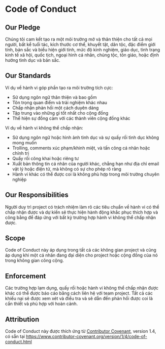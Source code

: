 # Code of Conduct

## Our Pledge

Chúng tôi cam kết tạo ra một môi trường mở và thân thiện cho tất cả mọi người, bất kể tuổi tác, kích thước cơ thể, khuyết tật, dân tộc, đặc điểm giới tính, bản sắc và biểu hiện giới tính, mức độ kinh nghiệm, giáo dục, tình trạng kinh tế xã hội, quốc tịch, ngoại hình cá nhân, chủng tộc, tôn giáo, hoặc định hướng tình dục và bản sắc.

## Our Standards

Ví dụ về hành vi góp phần tạo ra môi trường tích cực:

* Sử dụng ngôn ngữ thân thiện và bao gồm
* Tôn trọng quan điểm và trải nghiệm khác nhau
* Chấp nhận phản hồi một cách duyên dáng
* Tập trung vào những gì tốt nhất cho cộng đồng
* Thể hiện sự đồng cảm với các thành viên cộng đồng khác

Ví dụ về hành vi không thể chấp nhận:

* Sử dụng ngôn ngữ hoặc hình ảnh tình dục và sự quấy rối tình dục không mong muốn
* Trolling, comments xúc phạm/khinh miệt, và tấn công cá nhân hoặc chính trị
* Quấy rối công khai hoặc riêng tư
* Xuất bản thông tin cá nhân của người khác, chẳng hạn như địa chỉ email vật lý hoặc điện tử, mà không có sự cho phép rõ ràng
* Hành vi khác có thể được coi là không phù hợp trong môi trường chuyên nghiệp

## Our Responsibilities

Người duy trì project có trách nhiệm làm rõ các tiêu chuẩn về hành vi có thể chấp nhận được và dự kiến sẽ thực hiện hành động khắc phục thích hợp và công bằng để đáp ứng với bất kỳ trường hợp hành vi không thể chấp nhận được.

## Scope

Code of Conduct này áp dụng trong tất cả các không gian project và cũng áp dụng khi một cá nhân đang đại diện cho project hoặc cộng đồng của nó trong không gian công cộng.

## Enforcement

Các trường hợp lạm dụng, quấy rối hoặc hành vi không thể chấp nhận được khác có thể được báo cáo bằng cách liên hệ với team project. Tất cả các khiếu nại sẽ được xem xét và điều tra và sẽ dẫn đến phản hồi được coi là cần thiết và phù hợp với hoàn cảnh.

## Attribution

Code of Conduct này được thích ứng từ [Contributor Covenant](https://www.contributor-covenant.org/), version 1.4, có sẵn tại https://www.contributor-covenant.org/version/1/4/code-of-conduct.html
